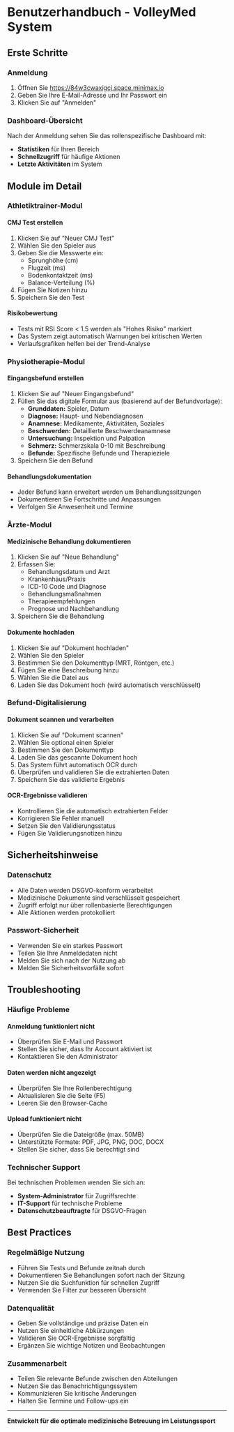 # Benutzerhandbuch - VolleyMed System

## Erste Schritte

### Anmeldung
1. Öffnen Sie https://84w3cwaxigcj.space.minimax.io
2. Geben Sie Ihre E-Mail-Adresse und Ihr Passwort ein
3. Klicken Sie auf "Anmelden"

### Dashboard-Übersicht
Nach der Anmeldung sehen Sie das rollenspezifische Dashboard mit:
- **Statistiken** für Ihren Bereich
- **Schnellzugriff** für häufige Aktionen
- **Letzte Aktivitäten** im System

## Module im Detail

### Athletiktrainer-Modul

#### CMJ Test erstellen
1. Klicken Sie auf "Neuer CMJ Test"
2. Wählen Sie den Spieler aus
3. Geben Sie die Messwerte ein:
   - Sprunghöhe (cm)
   - Flugzeit (ms)
   - Bodenkontaktzeit (ms)
   - Balance-Verteilung (%)
4. Fügen Sie Notizen hinzu
5. Speichern Sie den Test

#### Risikobewertung
- Tests mit RSI Score < 1.5 werden als "Hohes Risiko" markiert
- Das System zeigt automatisch Warnungen bei kritischen Werten
- Verlaufsgrafiken helfen bei der Trend-Analyse

### Physiotherapie-Modul

#### Eingangsbefund erstellen
1. Klicken Sie auf "Neuer Eingangsbefund"
2. Füllen Sie das digitale Formular aus (basierend auf der Befundvorlage):
   - **Grunddaten:** Spieler, Datum
   - **Diagnose:** Haupt- und Nebendiagnosen
   - **Anamnese:** Medikamente, Aktivitäten, Soziales
   - **Beschwerden:** Detaillierte Beschwerdeanamnese
   - **Untersuchung:** Inspektion und Palpation
   - **Schmerz:** Schmerzskala 0-10 mit Beschreibung
   - **Befunde:** Spezifische Befunde und Therapieziele
3. Speichern Sie den Befund

#### Behandlungsdokumentation
- Jeder Befund kann erweitert werden um Behandlungssitzungen
- Dokumentieren Sie Fortschritte und Anpassungen
- Verfolgen Sie Anwesenheit und Termine

### Ärzte-Modul

#### Medizinische Behandlung dokumentieren
1. Klicken Sie auf "Neue Behandlung"
2. Erfassen Sie:
   - Behandlungsdatum und Arzt
   - Krankenhaus/Praxis
   - ICD-10 Code und Diagnose
   - Behandlungsmaßnahmen
   - Therapieempfehlungen
   - Prognose und Nachbehandlung
3. Speichern Sie die Behandlung

#### Dokumente hochladen
1. Klicken Sie auf "Dokument hochladen"
2. Wählen Sie den Spieler
3. Bestimmen Sie den Dokumenttyp (MRT, Röntgen, etc.)
4. Fügen Sie eine Beschreibung hinzu
5. Wählen Sie die Datei aus
6. Laden Sie das Dokument hoch (wird automatisch verschlüsselt)

### Befund-Digitalisierung

#### Dokument scannen und verarbeiten
1. Klicken Sie auf "Dokument scannen"
2. Wählen Sie optional einen Spieler
3. Bestimmen Sie den Dokumenttyp
4. Laden Sie das gescannte Dokument hoch
5. Das System führt automatisch OCR durch
6. Überprüfen und validieren Sie die extrahierten Daten
7. Speichern Sie das validierte Ergebnis

#### OCR-Ergebnisse validieren
- Kontrollieren Sie die automatisch extrahierten Felder
- Korrigieren Sie Fehler manuell
- Setzen Sie den Validierungsstatus
- Fügen Sie Validierungsnotizen hinzu

## Sicherheitshinweise

### Datenschutz
- Alle Daten werden DSGVO-konform verarbeitet
- Medizinische Dokumente sind verschlüsselt gespeichert
- Zugriff erfolgt nur über rollenbasierte Berechtigungen
- Alle Aktionen werden protokolliert

### Passwort-Sicherheit
- Verwenden Sie ein starkes Passwort
- Teilen Sie Ihre Anmeldedaten nicht
- Melden Sie sich nach der Nutzung ab
- Melden Sie Sicherheitsvorfälle sofort

## Troubleshooting

### Häufige Probleme

#### Anmeldung funktioniert nicht
- Überprüfen Sie E-Mail und Passwort
- Stellen Sie sicher, dass Ihr Account aktiviert ist
- Kontaktieren Sie den Administrator

#### Daten werden nicht angezeigt
- Überprüfen Sie Ihre Rollenberechtigung
- Aktualisieren Sie die Seite (F5)
- Leeren Sie den Browser-Cache

#### Upload funktioniert nicht
- Überprüfen Sie die Dateigröße (max. 50MB)
- Unterstützte Formate: PDF, JPG, PNG, DOC, DOCX
- Stellen Sie sicher, dass Sie berechtigt sind

### Technischer Support
Bei technischen Problemen wenden Sie sich an:
- **System-Administrator** für Zugriffsrechte
- **IT-Support** für technische Probleme
- **Datenschutzbeauftragte** für DSGVO-Fragen

## Best Practices

### Regelmäßige Nutzung
- Führen Sie Tests und Befunde zeitnah durch
- Dokumentieren Sie Behandlungen sofort nach der Sitzung
- Nutzen Sie die Suchfunktion für schnellen Zugriff
- Verwenden Sie Filter zur besseren Übersicht

### Datenqualität
- Geben Sie vollständige und präzise Daten ein
- Nutzen Sie einheitliche Abkürzungen
- Validieren Sie OCR-Ergebnisse sorgfältig
- Ergänzen Sie wichtige Notizen und Beobachtungen

### Zusammenarbeit
- Teilen Sie relevante Befunde zwischen den Abteilungen
- Nutzen Sie das Benachrichtigungssystem
- Kommunizieren Sie kritische Änderungen
- Halten Sie Termine und Follow-ups ein

---

**Entwickelt für die optimale medizinische Betreuung im Leistungssport**
